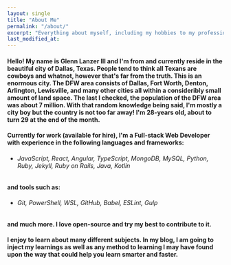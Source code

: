 ```yaml
---
layout: single
title: "About Me"
permalink: "/about/"
excerpt: "Everything about myself, including my hobbies to my professions."
last_modified_at:
---
```


#### Hello! My name is Glenn Lanzer III and I'm from and currently reside in the beautiful city of Dallas, Texas. People tend to think all Texans are cowboys and whatnot, however that's far from the truth. This is an enormous city. The DFW area consists of Dallas, Fort Worth, Denton, Arlington, Lewisville, and many other cities all within a consideribly small amount of land space. The last I checked, the population of the DFW area was about 7 million. With that random knowledge being said, I'm mostly a city boy but the country is not too far away! I'm 28-years old, about to turn 29 at the end of the month.

#### Currently for work (available for hire), I'm a Full-stack Web Developer with experience in the following languages and frameworks:
  * ###### *JavaScript*, *React*, *Angular*, *TypeScript*, *MongoDB*, *MySQL*, *Python*, *Ruby*, *Jekyll*, *Ruby on Rails*, *Java*, *Kotlin*
#### and tools such as:
  * ###### *Git*, *PowerShell*, *WSL*, *GitHub*, *Babel*, *ESLint*, *Gulp*
#### and much more. I love open-source and try my best to contribute to it.

#### I enjoy to learn about many different subjects. In my blog, I am going to inject my learnings as well as any method to learning I may have found upon the way that could help you learn smarter and faster.
